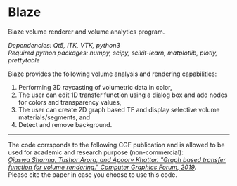 # Blaze
Blaze volume renderer and volume analytics program.

*Dependencies: Qt5, ITK, VTK, python3*  
*Required python packages: numpy, scipy, scikit-learn, matplotlib, plotly, prettytable*

Blaze provides the following volume analysis and rendering capabilities:
1. Performing 3D raycasting of volumetric data in color,
2. The user can edit 1D transfer function using a dialog box and add nodes for colors and transparency values,
3. The user can create 2D graph based TF and display selective volume materials/segments, and
4. Detect and remove background.

---
The code corrsponds to the following CGF publication and is allowed to be used for academic and research purpose (non-commercial):  
*[Ojaswa Sharma, Tushar Arora, and Apoorv Khattar. "Graph based transfer function for volume rendering." Computer Graphics Forum, 2019](https://google.com).*  
Please cite the paper in case you choose to use this code.
